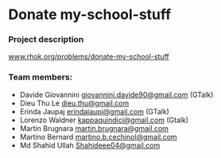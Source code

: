 # Donate my-school-stuff #

### Project description ###
www.rhok.org/problems/donate-my-school-stuff

### Team members: ####
- Davide Giovannini <giovannini.davide90@gmail.com> (GTalk)
- Dieu Thu Le <dieu.thu@gmail.com>
- Erinda Jaupaj <erindajaupi@gmail.com> (GTalk)
- Lorenzo Waldner <kappaquindici@gmail.com> (Gtalk)
- Martin Brugnara <martin.brugnara@gmail.com>
- Martino Bernard <martino.b.cechinol@gmail.com>
- Md Shahid Ullah <Shahideee04@gmail.com>
